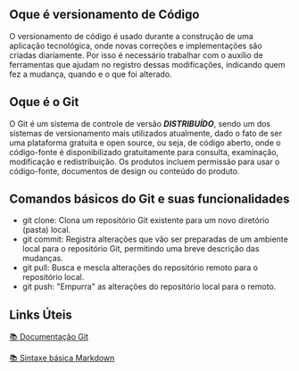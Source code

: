 ## Oque é versionamento de Código

O versionamento de código é usado durante a construção de uma aplicação tecnológica, onde novas correções e implementações são criadas diariamente. Por isso é necessário trabalhar com o auxílio de ferramentas que ajudam no registro dessas modificações, indicando quem fez a mudança, quando e o que foi alterado.

## Oque é o Git

O Git é um sistema de controle de versão *__DISTRIBUÍDO__*, sendo um dos sistemas de versionamento mais utilizados atualmente, dado o fato de ser uma plataforma gratuita e open source, ou seja, de código aberto, onde o código-fonte é disponibilizado gratuitamente para consulta, examinação, modificação e redistribuição. Os produtos incluem permissão para usar o código-fonte, documentos de design ou conteúdo do produto.

## Comandos básicos do Git e suas funcionalidades

- git clone: Clona um repositório Git existente para um novo diretório (pasta) local.
- git commit: Registra alterações que vão ser preparadas de um ambiente local para o repositório Git, permitindo uma breve descrição das mudanças.
- git pull: Busca e mescla alterações do repositório remoto para o repositório local.
- git push: "Empurra" as alterações do repositório local para o remoto.

## Links Úteis
[&#128218; Documentação Git](https://git-scm.com/doc)

[&#128218; Sintaxe básica Markdown](https://www.markdownguide.org/basic-syntax/)
